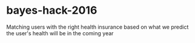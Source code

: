 # bayes-hack-2016
Matching users with the right health insurance based on what we predict the user's health will be in the coming year
